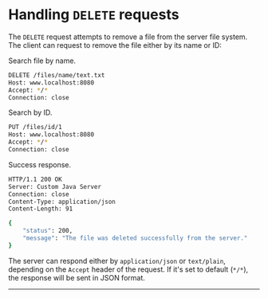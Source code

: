# Handling `DELETE` requests

The `DELETE` request attempts to remove a file from the server file system. The client can request to remove the file either by its name or ID:

Search file by name.
```bash
DELETE /files/name/text.txt
Host: www.localhost:8080
Accept: */*
Connection: close
```

Search by ID.
```bash
PUT /files/id/1
Host: www.localhost:8080
Accept: */*
Connection: close
```

Success response.
```bash
HTTP/1.1 200 OK
Server: Custom Java Server
Connection: close
Content-Type: application/json
Content-Length: 91

{
    "status": 200,
    "message": "The file was deleted successfully from the server."
}
```

The server can respond either by `application/json` or `text/plain`, depending on the `Accept` header of the request. If it's set to default (`*/*`), the response will be sent in JSON format.

--- 

